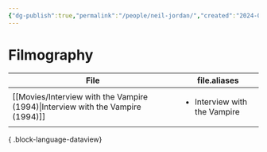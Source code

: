 ```yaml
---
{"dg-publish":true,"permalink":"/people/neil-jordan/","created":"2024-06-17","updated":"2024-06-17"}
---
```



# Filmography

| File                                                                               | file.aliases                                 |
| ---------------------------------------------------------------------------------- | -------------------------------------------- |
| [[Movies/Interview with the Vampire (1994)\|Interview with the Vampire (1994)]] | <ul><li>Interview with the Vampire</li></ul> |

{ .block-language-dataview}

